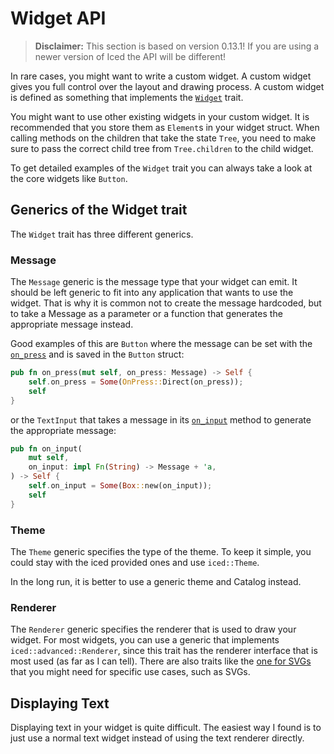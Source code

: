 # Widget API

> **Disclaimer:** This section is based on version 0.13.1! If you are using a newer version of Iced the API will be different!

In rare cases, you might want to write a custom widget. A custom widget gives you full control over the layout and drawing process. A custom widget is defined as something that implements the [`Widget`](https://docs.rs/iced/latest/iced/advanced/trait.Widget.html) trait.

You might want to use other existing widgets in your custom widget. It is recommended that you store them as `Element`s in your widget struct. When calling methods on the children that take the state `Tree`, you need to make sure to pass the correct child tree from `Tree.children` to the child widget.  

To get detailed examples of the `Widget` trait you can always take a look at the core widgets like `Button`.

## Generics of the Widget trait

The `Widget` trait has three different generics.

### Message

The `Message` generic is the message type that your widget can emit. It should be left generic to fit into any application that wants to use the widget. That is why it is common not to create the message hardcoded, but to take a Message as a parameter or a function that generates the appropriate message instead.

Good examples of this are `Button` where the message can be set with the [`on_press`](https://docs.rs/iced/latest/iced/widget/struct.Button.html#method.on_press) and is saved in the `Button` struct:
```rust
pub fn on_press(mut self, on_press: Message) -> Self {
    self.on_press = Some(OnPress::Direct(on_press));
    self
}
```
or the `TextInput` that takes a message in its [`on_input`](https://docs.rs/iced/latest/iced/widget/text_input/struct.TextInput.html#method.on_input) method to generate the appropriate message:
```rust
pub fn on_input(
    mut self,
    on_input: impl Fn(String) -> Message + 'a,
) -> Self {
    self.on_input = Some(Box::new(on_input));
    self
}
```

### Theme

The `Theme` generic specifies the type of the theme. To keep it simple, you could stay with the iced provided ones and use `iced::Theme`.

In the long run, it is better to use a generic theme and Catalog instead.

### Renderer

The `Renderer` generic specifies the renderer that is used to draw your widget. 
For most widgets, you can use a generic that implements `iced::advanced::Renderer`, since this trait has the renderer interface that is most used (as far as I can tell). 
There are also traits like the [one for SVGs](https://docs.rs/iced/latest/iced/advanced/svg/trait.Renderer.html) that you might need for specific use cases, such as SVGs.

## Displaying Text

Displaying text in your widget is quite difficult. The easiest way I found is to just use a normal text widget instead of using the text renderer directly.
